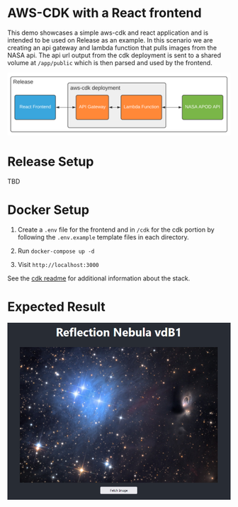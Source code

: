 # AWS-CDK with a React frontend

This demo showcases a simple aws-cdk and react application and is intended to be used on Release as an example. In this scenario we are creating an api gateway and lambda function that pulls images from the NASA api. The api url output from the cdk deployment is sent to a shared volume at `/app/public` which is then parsed and used by the frontend.

<p align="center">
  <img src="./assets/architecture.png" />
</p>

# Release Setup

TBD

# Docker Setup

1. Create a `.env` file for the frontend and in `/cdk` for the cdk portion by following the `.env.example` template files in each directory.

2. Run `docker-compose up -d`

3. Visit `http://localhost:3000`

See the [cdk readme](./cdk/README.md) for additional information about the stack.

# Expected Result

<p align="center">
  <img src="./assets/demo.png" />
</p>
